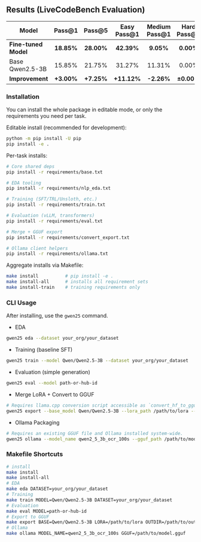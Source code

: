 ##  Results (LiveCodeBench Evaluation)

| Model | Pass@1 | Pass@5 | Easy Pass@1 | Medium Pass@1 | Hard Pass@1 |
|-------|:------:|:------:|:-----------:|:-------------:|:-----------:|
| **Fine-tuned Model** | **18.85%** | **28.00%** | **42.39%** | **9.05%** | **0.00%** |
|  Base Qwen2.5-3B | 15.85% | 21.75% | 31.27% | 11.31% | 0.00% |
| **Improvement** | **+3.00%** | **+7.25%** | **+11.12%** | **-2.26%** | **±0.00%** |

### Installation

You can install the whole package in editable mode, or only the requirements you need per task.

Editable install (recommended for development):
```bash
python -m pip install -U pip
pip install -e .
```

Per-task installs:
```bash
# Core shared deps
pip install -r requirements/base.txt

# EDA tooling
pip install -r requirements/nlp_eda.txt

# Training (SFT/TRL/Unsloth, etc.)
pip install -r requirements/train.txt

# Evaluation (vLLM, transformers)
pip install -r requirements/eval.txt

# Merge + GGUF export
pip install -r requirements/convert_export.txt

# Ollama client helpers
pip install -r requirements/ollama.txt
```

Aggregate installs via Makefile:
```bash
make install          # pip install -e .
make install-all      # installs all requirement sets
make install-train    # training requirements only
```

### CLI Usage

After installing, use the `gwen25` command.

- EDA
```bash
gwen25 eda --dataset your_org/your_dataset
```

- Training (baseline SFT)
```bash
gwen25 train --model Qwen/Qwen2.5-3B --dataset your_org/your_dataset
```

- Evaluation (simple generation)
```bash
gwen25 eval --model path-or-hub-id
```

- Merge LoRA + Convert to GGUF
```bash
# Requires llama.cpp conversion script accessible as `convert_hf_to_gguf.py`.
gwen25 export --base_model Qwen/Qwen2.5-3B --lora_path /path/to/lora --outdir /path/to/out
```

- Ollama Packaging
```bash
# Requires an existing GGUF file and Ollama installed system-wide.
gwen25 ollama --model_name qwen2_5_3b_ocr_100s --gguf_path /path/to/model.gguf
```

### Makefile Shortcuts

```bash
# install
make install
make install-all
# EDA
make eda DATASET=your_org/your_dataset
# Training
make train MODEL=Qwen/Qwen2.5-3B DATASET=your_org/your_dataset
# Evaluation
make eval MODEL=path-or-hub-id
# Export to GGUF
make export BASE=Qwen/Qwen2.5-3B LORA=/path/to/lora OUTDIR=/path/to/out
# Ollama
make ollama MODEL_NAME=qwen2_5_3b_ocr_100s GGUF=/path/to/model.gguf
```


